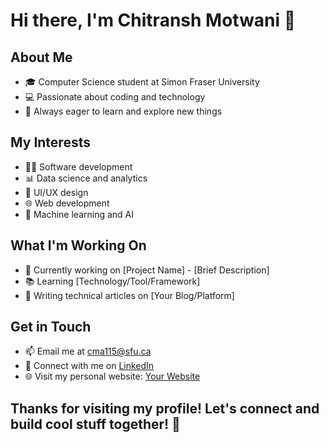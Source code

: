 # Hi there, I'm Chitransh Motwani 👋

## About Me

- 🎓 Computer Science student at Simon Fraser University
- 💻 Passionate about coding and technology
- 🚀 Always eager to learn and explore new things

## My Interests

- 👨‍💻 Software development
- 📊 Data science and analytics
- 🎨 UI/UX design
- 🌐 Web development
- 🤖 Machine learning and AI

## What I'm Working On

- 🌟 Currently working on [Project Name] - [Brief Description]
- 📚 Learning [Technology/Tool/Framework]
- 📝 Writing technical articles on [Your Blog/Platform]

## Get in Touch

- 📫 Email me at cma115@sfu.ca
- 💬 Connect with me on [LinkedIn](https://www.linkedin.com/in/chitranshmotwani)
- 🌐 Visit my personal website: [Your Website](https://www.chitranshmotwani.com)

## Thanks for visiting my profile! Let's connect and build cool stuff together! 🚀

